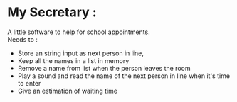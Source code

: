 # My Secretary :
  
A little software to help for school appointments.  
Needs to :  
- Store an string input as next person in line,  
- Keep all the names in a list in memory  
- Remove a name from list when the person leaves the room  
- Play a sound and read the name of the next person in line when it's time to enter
- Give an estimation of waiting time